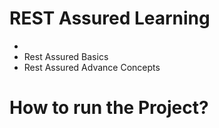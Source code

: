 # REST Assured Learning
- 
- Rest Assured Basics
- Rest Assured Advance Concepts

# How to run the Project?